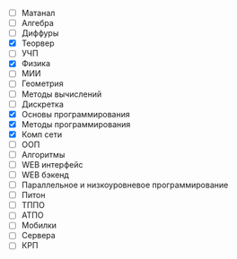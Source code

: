 - [ ] Матанал
- [ ] Алгебра
- [ ] Диффуры
- [x] Теорвер
- [ ] УЧП
- [x] Физика
- [ ] МИИ
- [ ] Геометрия
- [ ] Методы вычислений
- [ ] Дискретка
- [x] Основы программирования
- [x] Методы программирования
- [x] Комп сети
- [ ] ООП
- [ ] Алгоритмы
- [ ] WEB интерфейс
- [ ] WEB бэкенд
- [ ] Параллельное и низкоуровневое программирование
- [ ] Питон
- [ ] ТППО
- [ ] АТПО
- [ ] Мобилки
- [ ] Сервера
- [ ] КРП
